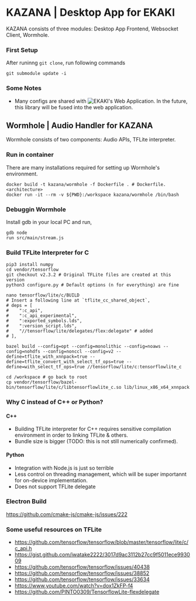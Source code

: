 # KAZANA | Desktop App for EKAKI
KAZANA consists of three modules: Desktop App Frontend, Websocket Client, Wormhole.

### First Setup
After runinng `git clone`, run following commands
```shell
git submodule update -i
```

### Some Notes
- Many configs are shared with ![EKAKI's Web Application](https://github.com/chief-co-jp/ekaki). In the future, this library will be fused into the web application.

## Wormhole | Audio Handler for KAZANA
Wormhole consists of two components: Audio APIs, TFLite interpreter.

### Run in container
There are many installations required for setting up Wormhole's environment.
```shell
docker build -t kazana/wormhole -f Dockerfile . # Dockerfile.<architecture>
docker run -it --rm -v ${PWD}:/workspace kazana/wormhole /bin/bash
```

### Debuggin Wormhole
Install gdb in your local PC and run,
```shell
gdb node
run src/main/stream.js
```

### Build TFLite Interpreter for C
```shell
pip3 install numpy
cd vendor/tensorflow
git checkout v2.3.2 # Original TFLite files are created at this version
python3 configure.py # Default options (n for everything) are fine

nano tensorflow/lite/c/BUILD
# Insert a following line at `tflite_cc_shared_object`, 
# deps = [
#    ":c_api",
#    ":c_api_experimental",
#    ":exported_symbols.lds",
#    ":version_script.lds",
#    "//tensorflow/lite/delegates/flex:delegate" # added
# ],

bazel build --config=opt --config=monolithic --config=noaws --config=nohdfs --config=nonccl --config=v2 --define=tflite_with_xnnpack=true --define=tflite_convert_with_select_tf_ops=true --define=with_select_tf_ops=true //tensorflow/lite/c:tensorflowlite_c

cd /workspace # go back to root
cp vendor/tensorflow/bazel-bin/tensorflow/lite/c/libtensorflowlite_c.so lib/linux_x86_x64_xnnpack
```

### Why C instead of C++ or Python?
#### C++
- Building TFLite interpreter for C++ requires sensitive compilation environment in order to linking TFLite & others.
- Bundle size is bigger (TODO: this is not still numerically confirmed).

#### Python
- Integration with Node.js is just so terrible
- Less control on threading management, which will be super importannt for on-device implementation.
- Does not support TFLite delegate

### Electron Build
https://github.com/cmake-js/cmake-js/issues/222

### Some useful resources on TFLite
- https://github.com/tensorflow/tensorflow/blob/master/tensorflow/lite/c/c_api.h
- https://gist.github.com/iwatake2222/3017d9ac3112b27cc9f5011ece993009
- https://github.com/tensorflow/tensorflow/issues/40438
- https://github.com/tensorflow/tensorflow/issues/38852
- https://github.com/tensorflow/tensorflow/issues/33634
- https://www.youtube.com/watch?v=dox1ZkFP-f4
- https://github.com/PINTO0309/TensorflowLite-flexdelegate